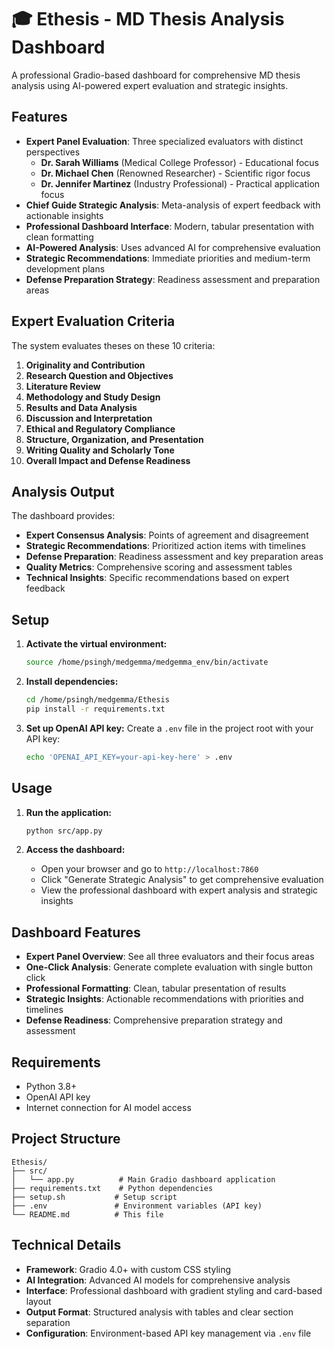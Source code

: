 # 🎓 Ethesis - MD Thesis Analysis Dashboard

A professional Gradio-based dashboard for comprehensive MD thesis analysis using AI-powered expert evaluation and strategic insights.

## Features

- **Expert Panel Evaluation**: Three specialized evaluators with distinct perspectives
  - **Dr. Sarah Williams** (Medical College Professor) - Educational focus
  - **Dr. Michael Chen** (Renowned Researcher) - Scientific rigor focus  
  - **Dr. Jennifer Martinez** (Industry Professional) - Practical application focus
- **Chief Guide Strategic Analysis**: Meta-analysis of expert feedback with actionable insights
- **Professional Dashboard Interface**: Modern, tabular presentation with clean formatting
- **AI-Powered Analysis**: Uses advanced AI for comprehensive evaluation
- **Strategic Recommendations**: Immediate priorities and medium-term development plans
- **Defense Preparation Strategy**: Readiness assessment and preparation areas

## Expert Evaluation Criteria

The system evaluates theses on these 10 criteria:

1. **Originality and Contribution**
2. **Research Question and Objectives**
3. **Literature Review**
4. **Methodology and Study Design**
5. **Results and Data Analysis**
6. **Discussion and Interpretation**
7. **Ethical and Regulatory Compliance**
8. **Structure, Organization, and Presentation**
9. **Writing Quality and Scholarly Tone**
10. **Overall Impact and Defense Readiness**

## Analysis Output

The dashboard provides:

- **Expert Consensus Analysis**: Points of agreement and disagreement
- **Strategic Recommendations**: Prioritized action items with timelines
- **Defense Preparation**: Readiness assessment and key preparation areas
- **Quality Metrics**: Comprehensive scoring and assessment tables
- **Technical Insights**: Specific recommendations based on expert feedback

## Setup

1. **Activate the virtual environment:**
   ```bash
   source /home/psingh/medgemma/medgemma_env/bin/activate
   ```

2. **Install dependencies:**
   ```bash
   cd /home/psingh/medgemma/Ethesis
   pip install -r requirements.txt
   ```

3. **Set up OpenAI API key:**
   Create a `.env` file in the project root with your API key:
   ```bash
   echo 'OPENAI_API_KEY=your-api-key-here' > .env
   ```

## Usage

1. **Run the application:**
   ```bash
   python src/app.py
   ```

2. **Access the dashboard:**
   - Open your browser and go to `http://localhost:7860`
   - Click "Generate Strategic Analysis" to get comprehensive evaluation
   - View the professional dashboard with expert analysis and strategic insights

## Dashboard Features

- **Expert Panel Overview**: See all three evaluators and their focus areas
- **One-Click Analysis**: Generate complete evaluation with single button click
- **Professional Formatting**: Clean, tabular presentation of results
- **Strategic Insights**: Actionable recommendations with priorities and timelines
- **Defense Readiness**: Comprehensive preparation strategy and assessment

## Requirements

- Python 3.8+
- OpenAI API key
- Internet connection for AI model access

## Project Structure

```
Ethesis/
├── src/
│   └── app.py          # Main Gradio dashboard application
├── requirements.txt    # Python dependencies
├── setup.sh           # Setup script
├── .env               # Environment variables (API key)
└── README.md          # This file
```

## Technical Details

- **Framework**: Gradio 4.0+ with custom CSS styling
- **AI Integration**: Advanced AI models for comprehensive analysis
- **Interface**: Professional dashboard with gradient styling and card-based layout
- **Output Format**: Structured analysis with tables and clear section separation
- **Configuration**: Environment-based API key management via `.env` file